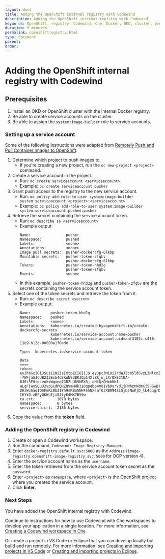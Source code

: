 ```yaml
---
layout: docs
title: Adding the OpenShift internal registry with Codewind
description: Adding the OpenShift internal registry with Codewind
keywords: OpenShift, registry, Codewind, Che, Docker, OKD, cluster, project, push
duration: 5 minutes
permalink: openshiftregistry.html
type: document
parent:
order:
---
```

# Adding the OpenShift internal registry with Codewind

## Prerequisites
1. Install an OKD or OpenShift cluster with the internal Docker registry.
2. Be able to create service accounts on the cluster.
3. Be able to assign the `system:image-builder` role to service accounts.

### Setting up a service account
Some of the following instructions were adapted from [Remotely Push and Pull Container Images to OpenShift](https://blog.openshift.com/remotely-push-pull-container-images-openshift/).

1. Determine which project to push images to. 
    - If you're creating a new project, run the `oc new-project <project>` command.
2. Create a service account in the project.
    - Run: `oc create serviceaccount <serviceaccount>`
    - Example: `oc create serviceaccount pusher`
3. Grant push access to the registry to the new service account.
    - Run: `oc policy add-role-to-user system:image-builder system:serviceaccount:<project>:<serviceaccount>`
    - Example: `oc policy add-role-to-user system:image-builder system:serviceaccount:pushed:pusher`
4. Retrieve the secret containing the service account token.
    - Run: `oc describe sa <serviceaccount>`
    - Example output:
       ```
       Name:                pusher
       Namespace:           pushed
       Labels:              <none>
       Annotations:         <none>
       Image pull secrets:  pusher-dockercfg-6lkbp
       Mountable secrets:   pusher-token-zfqbv
                            pusher-dockercfg-6lkbp
       Tokens:              pusher-token-hhd2g
                            pusher-token-zfqbv
       Events:              <none>
       ```
    - In this example, `pusher-token-hhd2g` and `pusher-token-zfqbv` are the secrets containing the service account token.
5. Select one of the token secrets and retrieve the token from it.
    - Run: `oc describe secret <secret>`
    - Example output:
      ```
      Name:         pusher-token-hhd2g
      Namespace:    pushed
      Labels:       <none>
      Annotations:  kubernetes.io/created-by=openshift.io/create-dockercfg-secrets
                    kubernetes.io/service-account.name=pusher
                    kubernetes.io/service-account.uid=aaf3102c-c4f6-11e9-b12c-00000a1f0ade

      Type:  kubernetes.io/service-account-token

      Data
      ====
      token:           eyJhbGciOiJSUzI1NiIsImtpZCI6IiJ9.eyJpc3MiOiJrdWJlcm5ldGVzL3NlcnZpY2VhY2NvdW50Iiwia3ViZXJuZXRlcy5pby9zZXJ2aWNlYWNjb3VudC9uYW1lc3BhY2UiOiJwdXNoZWQiLCJrdWJlcm5ldGVzLmlvL3NlcnZpY2VhY2NvdW50L3NlY3JldC5uYW1lIjoicHVzaGVyLXRva2VuLWhoZDJnIiwia3ViZXJuZXRlcy5pby9zZXJ2aWNlYWNjb3VudC9zZXJ2aWNlLWFjY291bnQubmFtZSI6InB1c2hlciIsImt1YmVybmV0ZXMuaW8vc2VydmljZWFjY291bnQvc2VydmljZS1hY2NvdW50LnVpZCI6ImFhZjMxMDJjLWM0ZjYtMTFlOS1iMTJjLTAwMDAwYTFmMGFkZSIsInN1YiI6InN5c3RlbTpzZXJ2aWNlYWNjb3VudDpwdXNoZWQ6cHVzaGVyIn0.nO1QMQixfCLNeJXJnn5O--7WFjaSJCUB2I3Exb4dSKuN93BKJOp14XlZk_w_zXrOk8CtUA-8J6t3FHtdLvoXxWgxeq7GRZLU89HRX8j-eNfQzQHxhhh1-uLgFiwySQu32vpSCdPQRZQVmHHk3I0qpebp4m8IVbDyrVd1jPNhznNdmKj5FGwBYxz1SySsoAcotvXjVdahe_3KsCxkYq5ZDeAmzdJWnZOBJpXKojowS_J6cd-2HzWu6aq1QSFmRi8b31Yh9mRBo5NHF6hNXsafQzXB094ZiGjbsNwKjD_lL4qugrDw5OXjRdP-IHYYQ-zRFyQKWuTji5JtyE4MK7B59w
      ca.crt:          1070 bytes
      namespace:       6 bytes
      service-ca.crt:  2186 bytes

      ```
6. Copy the value from the **token** field.

### Adding the OpenShift registry in Codewind
1. Create or open a Codewind workspace.
2. Run the command, `Codewind: Image Registry Manager`. 
3. Enter `docker-registry.default.svc:5000` as the `Address` (`image-registry.openshift-image-registry.svc:5000` for OCP version 4). 
4. Enter the service account name as the `username`.
5. Enter the token retrieved from the service account token secret as the `password`. 
6. Enter `<project>` as `namespace`, where `<project>` is the OpenShift project where you created the service account. 
7. Click **Enter**.

### Next Steps

You have added the OpenShift internal registry with Codewind. 

Continue to instructions for how to use Codewind with Che workspaces to develop your application in a single location. For more information, see [Creating a Codewind workspace in Che](che-createcodewindworkspace.html).

Or create a project in VS Code or Eclipse that you can develop locally but build and run remotely. For more information, see [Creating and importing projects in VS Code](remotedeploy-projects-vscode.html) or [Creating and importing projects in Eclipse](remotedeploy-projects-eclipse.html).
